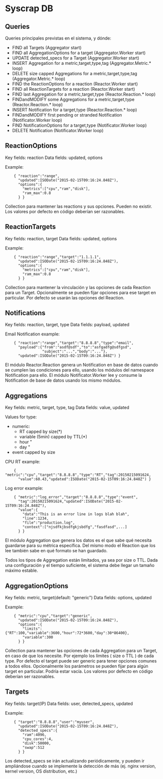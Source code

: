 # Syscrap DB

## Queries


Queries principales previstas en el sistema, y dónde:


* FIND all Targets (Aggregator start)
* FIND all AggregationOptions for a target (Aggregator.Worker start)
* UPDATE detected_specs for a Target (Aggregator.Worker start)
* INSERT Aggregation for a metric,target,type,tag (Aggregator.Metric.* loop)
* DELETE size capped Aggregations for a metric,target,type,tag
(Aggregator.Metric.* loop)
* FIND the ReactionOptions for a reaction (Reactor.Worker start)
* FIND all ReactionTargets for a reaction (Reactor.Worker start)
* FIND last Aggregation for a metric,target,type (Reactor.Reaction.* loop)
* FINDandMODIFY some Aggregations for a metric,target,type (Reactor.Reaction.*
loop)
* INSERT Notification for a target,type (Reactor.Reaction.* loop)
* FINDandMODIFY first pending or stranded Notification (Notificator.Worker loop)
* FIND NotificationOptions for a target,type (Notificator.Worker loop)
* DELETE Notification (Notificator.Worker loop)


## ReactionOptions


Key fields:  reaction
Data fields:  updated, options


Example:
```
    { "reaction":"range",
      "updated":ISODate("2015-02-15T09:16:24.848Z"),
      "options":{
        "metrics":["cpu","ram","disk"],
        "ram_max":0.8
      } }
```

Collection para mantener las reactions y sus opciones. Pueden no existir. Los
valores por defecto en código deberían ser razonables.


## ReactionTargets


Key fields:  reaction, target
Data fields:  updated, options


Example:
```
    { "reaction":"range","target":"1.1.1.1",
      "updated":ISODate("2015-02-15T09:16:24.848Z"),
      "options":{
        "metrics":["cpu","ram","disk"],
        "ram_max":0.8
      } }
```

Collection para mantener la vinculación y las opciones de cada Reaction para un
Target. Opcionalmente se pueden fijar opciones para ese target en particular.
Por defecto se usarán las opciones del Reaction.


## Notifications

Key fields:    reaction, target, type
Data fields:    payload, updated


Email Notification example:
```
    { "reaction":"range","target":"8.8.8.8","type":"email",
      "payload":{"from":"asdf@sdf","to":"asfgadfg@sdfgsd",
                 "subject":"...","body":"..."},
      "updated":ISODate("2015-02-15T09:16:24.848Z") }
```

El módulo Reactor.Reaction genera un Notification en base de datos cuando se cumplen las condiciones para ello, usando los módulos del namespace Notification para ello. El módulo Notificator.Worker lee y consume la Notification de base de datos usando los mismo módulos.


## Aggregations


Key fields:    metric, target, type, tag
Data fields:    value, updated


Values for type:
* numeric:
  * RT                        capped by size(*)
  * variable (5min)          capped by TTL(*)
  * hour                        "
  * day                        "
* event                                capped by size



CPU RT example:
```
    { "metric":"cpu","target":"8.8.8.8","type":"RT","tag":20150215091624,
      "value":60.43,"updated":ISODate("2015-02-15T09:16:24.848Z") }
```

Log error example:
```
    { "metric":"log_error","target":"8.8.8.8","type":"event",
      "tag":20150215091624,"updated":ISODate("2015-02-15T09:16:24.848Z"),
      "value":{
        "data":"This is an error line in logs blah blah",
        "line":1234,
        "file":"production.log",
        "context":["njsdfkjbsdfgkjsbdfg","fasdfasd",...]
      } }
```

El módulo Aggregation que genera los datos es el que sabe qué necesita guardarse
para su métrica específica. Del mismo modo el Reaction que los lee también sabe
en qué formato se han guardado.


Todos los tipos de Aggregation están limitados, ya sea por size o TTL. Dada una
configuración y el tiempo suficiente, el sistema debe llegar un tamaño máximo
estable.


## AggregationOptions


Key fields:    metric, target(default: "generic")
Data fields:    options, updated


Example:
```
    { "metric":"cpu","target":"generic",
      "updated":ISODate("2015-02-15T09:16:24.848Z"),
      "options":{
        "limits":{"RT":100,"variable":3600,"hour":72*3600,"day":30*86400},
        "variable":300
      } }
```

Collection para mantener las opciones de cada Aggregation para un Target, en
caso de que los necesite. Por ejemplo los límites ( size o TTL ) de cada type.
Por defecto el target puede ser generic para tener opciones comunes a todos
ellos. Opcionalmente los parámetros se pueden fijar para algún target en
particular. Podría estar vacía. Los valores por defecto en código deberían ser
razonables.


## Targets


Key fields:   target(IP)
Data fields:    user, detected_specs, updated


Example:
```
    { "target":"8.8.8.8","user":"myuser",
      "updated":ISODate("2015-02-15T09:16:24.848Z"),
      "detected_specs":{
        "ram":4096,
        "cpu_cores":4,
        "disk":50000,
        "swap":512
      } }
```

Los detected_specs se irán actualizando periódicamente, y pueden ir ampliándose
cuando se implemente la detección de más (ej. nginx version, kernel version, OS
distribution, etc.)
